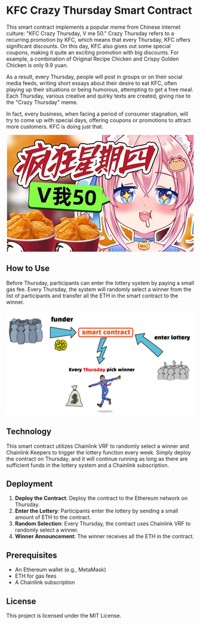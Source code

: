 # KFC Crazy Thursday Smart Contract

This smart contract implements a popular meme from Chinese internet culture: "KFC Crazy Thursday, V me 50." Crazy Thursday refers to a recurring promotion by KFC, which means that every Thursday, KFC offers significant discounts. On this day, KFC also gives out some special coupons, making it quite an exciting promotion with big discounts. For example, a combination of Original Recipe Chicken and Crispy Golden Chicken is only 9.9 yuan.

As a result, every Thursday, people will post in groups or on their social media feeds, writing short essays about their desire to eat KFC, often playing up their situations or being humorous, attempting to get a free meal. Each Thursday, various creative and quirky texts are created, giving rise to the "Crazy Thursday" meme.

In fact, every business, when facing a period of consumer stagnation, will try to come up with special days, offering coupons or promotions to attract more customers. KFC is doing just that.
<p align="center">
  <img src= "https://github.com/jack-jiang1111/KFC-Crazy-Thursday-Vme-50/blob/main/image/VME50.jpg"/>
</p>


## How to Use

Before Thursday, participants can enter the lottery system by paying a small gas fee. Every Thursday, the system will randomly select a winner from the list of participants and transfer all the ETH in the smart contract to the winner.

![DEMO](https://github.com/jack-jiang1111/KFC-Crazy-Thursday-Vme-50/blob/main/image/DEMO.PNG)

## Technology

This smart contract utilizes Chainlink VRF to randomly select a winner and Chainlink Keepers to trigger the lottery function every week. Simply deploy the contract on Thursday, and it will continue running as long as there are sufficient funds in the lottery system and a Chainlink subscription.

## Deployment

1. **Deploy the Contract**: Deploy the contract to the Ethereum network on Thursday.
2. **Enter the Lottery**: Participants enter the lottery by sending a small amount of ETH to the contract.
3. **Random Selection**: Every Thursday, the contract uses Chainlink VRF to randomly select a winner.
4. **Winner Announcement**: The winner receives all the ETH in the contract.

## Prerequisites

- An Ethereum wallet (e.g., MetaMask)
- ETH for gas fees
- A Chainlink subscription

## License

This project is licensed under the MIT License.
